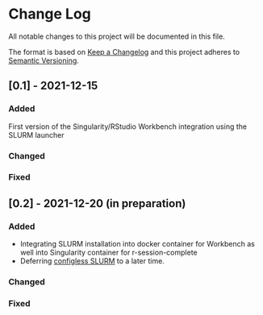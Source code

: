 # Change Log
All notable changes to this project will be documented in this file.
 
The format is based on [Keep a Changelog](http://keepachangelog.com/)
and this project adheres to [Semantic Versioning](http://semver.org/).
 
## [0.1] - 2021-12-15
  
### Added

First version of the Singularity/RStudio Workbench integration 
					using the SLURM launcher
 
### Changed
  
### Fixed
 
## [0.2] - 2021-12-20 (in preparation)
 
### Added

- Integrating SLURM installation into docker container for Workbench 
  as well into Singularity container for r-session-complete
- Deferring [configless SLURM](https://slurm.schedmd.com/configless_slurm.html) to a later time.
   
### Changed
 
### Fixed
 
